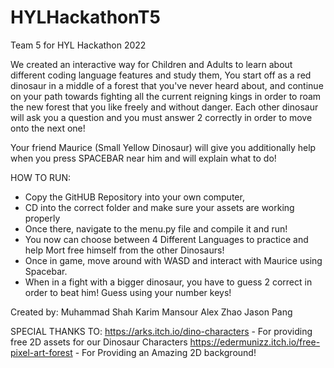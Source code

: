 # HYLHackathonT5
Team 5 for HYL Hackathon 2022

We created an interactive way for Children and Adults to learn about different coding language features and study them,
You start off as a red dinosaur in a middle of a forest that you've never heard about, and continue on your path towards fighting all the 
current reigning kings in order to roam the new forest that you like freely and without danger.
Each other dinosaur will ask you a question and you must answer 2 correctly in order to move onto the next one!

Your friend Maurice (Small Yellow Dinosaur) will give you additionally help when you press SPACEBAR near him and will explain what to do!


HOW TO RUN:
  - Copy the GitHUB Repository into your own computer,
  - CD into the correct folder and make sure your assets are working properly
  - Once there, navigate to the menu.py file and compile it and run!
  - You now can choose between 4 Different Languages to practice and help Mort free himself from the other Dinosaurs!
  - Once in game, move around with WASD and interact with Maurice using Spacebar.
  - When in a fight with a bigger dinosaur, you have to guess 2 correct in order to beat him! Guess using your number keys!
 
 Created by:
 Muhammad Shah
 Karim Mansour
 Alex Zhao
 Jason Pang

SPECIAL THANKS TO:
https://arks.itch.io/dino-characters - For providing free 2D assets for our Dinosaur Characters
https://edermunizz.itch.io/free-pixel-art-forest - For Providing an Amazing 2D background!

